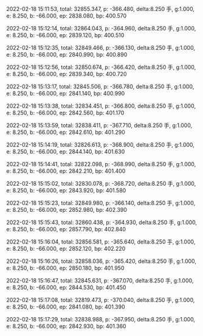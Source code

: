 2022-02-18 15:11:53, total: 32855.347, p: -366.480, delta:8.250 手, g:1.000, e: 8.250, b: -66.000, ep: 2838.080, bp: 400.570

2022-02-18 15:12:14, total: 32864.043, p: -364.960, delta:8.250 手, g:1.000, e: 8.250, b: -66.000, ep: 2839.120, bp: 400.510

2022-02-18 15:12:35, total: 32849.466, p: -366.130, delta:8.250 手, g:1.000, e: 8.250, b: -66.000, ep: 2840.990, bp: 400.890

2022-02-18 15:12:56, total: 32850.674, p: -366.420, delta:8.250 手, g:1.000, e: 8.250, b: -66.000, ep: 2839.340, bp: 400.720

2022-02-18 15:13:17, total: 32845.506, p: -366.780, delta:8.250 手, g:1.000, e: 8.250, b: -66.000, ep: 2841.140, bp: 400.990

2022-02-18 15:13:38, total: 32834.451, p: -366.800, delta:8.250 手, g:1.000, e: 8.250, b: -66.000, ep: 2842.560, bp: 401.170

2022-02-18 15:13:59, total: 32838.411, p: -367.710, delta:8.250 手, g:1.000, e: 8.250, b: -66.000, ep: 2842.610, bp: 401.290

2022-02-18 15:14:19, total: 32826.613, p: -368.900, delta:8.250 手, g:1.000, e: 8.250, b: -66.000, ep: 2844.140, bp: 401.630

2022-02-18 15:14:41, total: 32822.098, p: -368.990, delta:8.250 手, g:1.000, e: 8.250, b: -66.000, ep: 2842.210, bp: 401.400

2022-02-18 15:15:02, total: 32830.078, p: -368.720, delta:8.250 手, g:1.000, e: 8.250, b: -66.000, ep: 2843.920, bp: 401.580

2022-02-18 15:15:23, total: 32849.980, p: -366.140, delta:8.250 手, g:1.000, e: 8.250, b: -66.000, ep: 2852.980, bp: 402.390

2022-02-18 15:15:43, total: 32860.438, p: -364.930, delta:8.250 手, g:1.000, e: 8.250, b: -66.000, ep: 2857.790, bp: 402.840

2022-02-18 15:16:04, total: 32856.581, p: -365.640, delta:8.250 手, g:1.000, e: 8.250, b: -66.000, ep: 2852.120, bp: 402.220

2022-02-18 15:16:26, total: 32858.036, p: -365.420, delta:8.250 手, g:1.000, e: 8.250, b: -66.000, ep: 2850.180, bp: 401.950

2022-02-18 15:16:47, total: 32845.631, p: -367.070, delta:8.250 手, g:1.000, e: 8.250, b: -66.000, ep: 2844.530, bp: 401.450

2022-02-18 15:17:08, total: 32819.473, p: -370.040, delta:8.250 手, g:1.000, e: 8.250, b: -66.000, ep: 2841.080, bp: 401.390

2022-02-18 15:17:29, total: 32838.988, p: -367.950, delta:8.250 手, g:1.000, e: 8.250, b: -66.000, ep: 2842.930, bp: 401.360